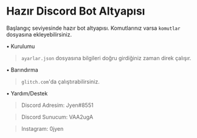 # Hazır Discord Bot Altyapısı
Başlangıç seviyesinde hazır bot altyapısı.
Komutlarınız varsa `komutlar` dosyasına ekleyebilirsiniz.

• Kurulumu
> `ayarlar.json` dosyasına bilgileri doğru girdiğiniz zaman direk çalışır.

• Barındırma
> `glitch.com`'da çalıştırabilirsiniz.

• Yardım/Destek
> Discord Adresim: Jyen#8551

> Discord Sunucum: VAA2ugA

> Instagram: 0jyen
